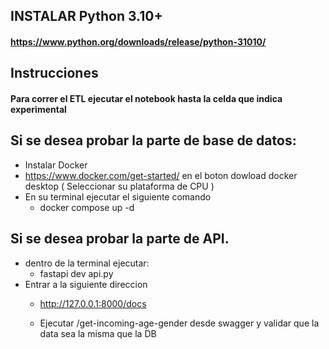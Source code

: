 ## INSTALAR Python 3.10+ 
#### https://www.python.org/downloads/release/python-31010/


## Instrucciones
#### Para correr el ETL ejecutar el notebook hasta la celda que indica experimental


## Si se desea probar la parte de base de datos:
- Instalar Docker 
- https://www.docker.com/get-started/ en el boton dowload docker desktop ( Seleccionar su plataforma de CPU )
- En su terminal ejecutar el siguiente comando
  - docker compose up -d

## Si se desea probar la parte de API.
- dentro de la terminal ejecutar:
  - fastapi dev api.py
- Entrar a la siguiente direccion 
  - http://127.0.0.1:8000/docs

  - Ejecutar /get-incoming-age-gender desde swagger y validar que la data sea la misma que la DB